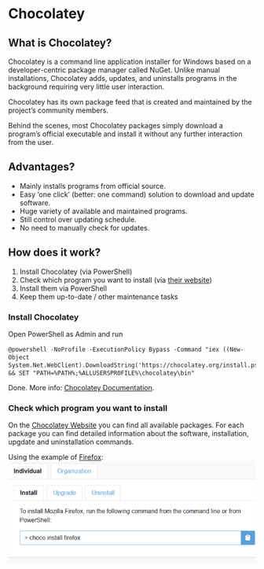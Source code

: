# Chocolatey

## What is Chocolatey?
Chocolatey is a command line application installer for Windows based on a developer-centric package manager called NuGet. Unlike manual installations, Chocolatey adds, updates, and uninstalls programs in the background requiring very little user interaction.

Chocolatey has its own package feed that is created and maintained by the project’s community members.

Behind the scenes, most Chocolatey packages simply download a program’s official executable and install it without any further interaction from the user.

## Advantages?
* Mainly installs programs from official source.
* Easy ‘one click’ (better: one command) solution to download and update software.
* Huge variety of available and maintained programs.
* Still control over updating schedule.
* No need to manually check for updates.

## How does it work?
1.	Install Chocolatey (via PowerShell)
2.	Check which program you want to install (via [their website](https://community.chocolatey.org/packages))
3.	Install them via PowerShell
4.	Keep them up-to-date / other maintenance tasks


### Install Chocolatey
Open PowerShell as Admin and run
```
@powershell -NoProfile -ExecutionPolicy Bypass -Command "iex ((New-Object System.Net.WebClient).DownloadString('https://chocolatey.org/install.ps1'))" && SET "PATH=%PATH%;%ALLUSERSPROFILE%\chocolatey\bin"
```
Done. More info: [Chocolatey Documentation](https://chocolatey.org/install).

### Check which program you want to install
On the [Chocolatey Website](https://community.chocolatey.org/packages) you can find all available packages. For each package you can find detailed information about the software, installation, upgdate and uninstallation commands.

Using the example of [Firefox](https://community.chocolatey.org/packages/Firefox#install):
![Image of installation commands (example Firefox)](assets/img/1.png)
